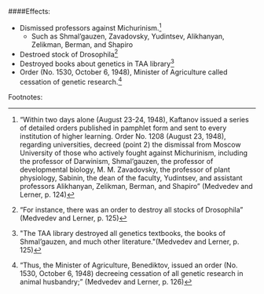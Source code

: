 ####Effects:
 - Dismissed professors against Michurinism.[^1]
	 - Such as Shmal’gauzen, Zavadovsky, Yudintsev, Alikhanyan, Zelikman, Berman, and Shapiro
 - Destroed stock of Drosophila[^2]
 - Destroyed books about genetics in TAA library[^3]
 - Order (No. 1530, October 6, 1948), Minister of Agriculture called cessation of genetic research.[^4]

Footnotes:

[^1]:“Within two days alone (August 23-24, 1948), Kaftanov  issued a series of detailed orders published in pamphlet form  and sent to every institution of higher learning. Order No.  1208 (August 23, 1948), regarding universities, decreed (point 2) the dismissal from Moscow University of those who actively fought against Michurinism, including the professor of  Darwinism, Shmal’gauzen, the professor of developmental  biology, M. M. Zavadovsky, the professor of plant physiology,  Sabinin, the dean of the faculty, Yudintsev, and assistant professors Alikhanyan, Zelikman, Berman, and Shapiro”  (Medvedev and Lerner, p. 124)

[^2]:“For instance, there was an order to destroy all  stocks of Drosophila”  (Medvedev and Lerner, p. 125)

[^3]:"The TAA library destroyed all genetics textbooks, the books of Shmal’gauzen, and much other literature."(Medvedev and Lerner, p. 125)

[^4]:“Thus, the Minister  of Agriculture, Benediktov, issued an order (No. 1530, October 6, 1948) decreeing cessation of all genetic research in  animal husbandry;” (Medvedev and Lerner, p. 126)